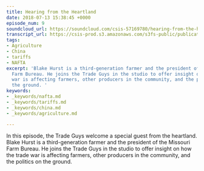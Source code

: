 ```yaml
---
title: Hearing from the Heartland
date: 2018-07-13 15:38:45 +0000
episode_num: 9
soundcloud_url: https://soundcloud.com/csis-57169780/hearing-from-the-heartland?in=csis-57169780/sets/the-trade-guys
transcript_url: https://csis-prod.s3.amazonaws.com/s3fs-public/publication/180716_The%20Trade%20Guys%20Hearing%20from%20the%20Heartland.pdf?jwGmU.59f.NNBnTUv4ZGeAIIabk2dUIP
tags:
- Agriculture
- China
- tariffs
- NAFTA
excerpt: 'Blake Hurst is a third-generation farmer and the president of the Missouri
  Farm Bureau. He joins the Trade Guys in the studio to offer insight on how the trade
  war is affecting farmers, other producers in the community, and the politics on
  the ground. '
keywords:
- _keywords/nafta.md
- _keywords/tariffs.md
- _keywords/china.md
- _keywords/agriculture.md

---
```

In this episode, the Trade Guys welcome a special guest from the heartland. Blake Hurst is a third-generation farmer and the president of the Missouri Farm Bureau. He joins the Trade Guys in the studio to offer insight on how the trade war is affecting farmers, other producers in the community, and the politics on the ground.